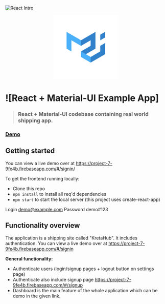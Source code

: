 ![React Intro](http://i.imgur.com/yH3JkIH.png)
<p align="center">
  <a href="https://material-ui.com/" rel="noopener" target="_blank"><img width="200" src="/public/brand.png" alt="Material-UI logo"></a></p>
</p>

# ![React + Material-UI Example App]

> ### React + Material-UI codebase containing real world shipping app.

### [Demo](https://project-7-9fe4b.firebaseapp.com/#/signin)

## Getting started

You can view a live demo over at https://project-7-9fe4b.firebaseapp.com/#/signin/

To get the frontend running locally:

- Clone this repo
- `npm install` to install all req'd dependencies
- `npm start` to start the local server (this project uses create-react-app)


Login demo@example.com
Password demo#123

## Functionality overview

The application is a shipping site called "KretaHub". It includes authentication. You can view a live demo over at https://project-7-9fe4b.firebaseapp.com/#/signin

**General functionality:**

- Authenticate users (login/signup pages + logout button on settings page)
- Authenticate also include signup page https://project-7-9fe4b.firebaseapp.com/#/signup
- Dashboard is the main feature of the whole application which can be demo in the given link.

